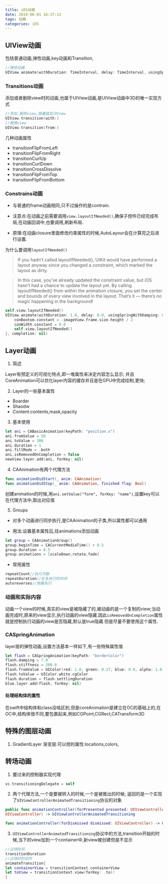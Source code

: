 ```yaml
---
title: iOS动画
date: 2019-06-01 16:37:13
tags: 动画
categories: iOS
---
```

## UIView动画

包括普通动画,弹性动画,key动画和Transition,

```swift
//弹性动画
UIView.animate(withDuration: TimeInterval, delay: TimeInterval, usingSpringWithDamping: CGFloat, initialSpringVelocity: CGFloat, options: UIView.AnimationOptions, animations: {}) { (Bool) in}
```

### Transitions动画

添加或者删除view时的动画,也属于UIView动画,是UIView动画中3D的唯一实现方式

```swift
//添加,删除view,隐藏或显示View
UIView.transition(with:)
//替换view
UIView.transition(from:)
```

几种动画属性

* transitionFlipFromLeft
* transitionFlipFromRight
* transitionCurlUp
* transitionCurlDown
* transitionCrossDissolve
* transitionFlipFromTop
* transitionFlipFromBottom

### Constrains动画

* 与普通的frame动画相同,只不过操作的是contrain.

* 注意点:在动画之前需要调用`view.layoutIfNeeded()`,确保子控件已经完成布局,在动画回调中,也要调用,刷新布局.

* 原理:在动画closure里面修改约束属性的时候,AutoLayour会在计算完之后进行设置.

为什么要调用`layoutIfNeeded()`
>If you hadn’t called layoutIfNeeded(), UIKit would have performed a layout anyway since you changed a constraint, which marked the layout as dirty.

> In this case, you’ve already updated the constraint value, but iOS hasn’t had a chance to update the layout yet. By calling layoutIfNeeded() from within the animation closure, you set the center and bounds of every view involved in the layout. That’s it — there’s no magic happening in the background!

```swift
self.view.layoutIfNeeded()
UIView.animate(withDuration: 1.0, delay: 0.0, usingSpringWithDamping: 0.4, initialSpringVelocity: 10.0, options: .curveEaseIn, animations: {
    conBootom.constant = -imageView.frame.size.height / 2
    conWidth.constant = 0.0
    self.view.layoutIfNeeded()
}, completion: nil)
```

## Layer动画

1. 简述

Layer有预定义的可视化特点,即一堆属性来决定内容怎么显示;
并且CoreAnimation可以优化layer内容的缓存并且是在GPU中完成绘制,更快;

2. Layer的一些基本属性

* Boarder
* Shaodw
* Content:contents,mask,opacity

3. 基本使用

```swift
let ani = CABasicAnimation(keyPath: "position.x")
ani.fromValue = 50
ani.toValue = 300
ani.duration = 1
ani.fillMode = .both
ani.isRemovedOnCompletion = false
newView.layer.add(ani, forKey: nil)
```

4. CAAnimation有两个代理方法

```swift
func animationDidStart(_ anim: CAAnimation)
func animationDidStop(_ anim: CAAnimation, finished flag: Bool)
```

创建animation的时候,用`ani.setValue("form", forKey: "name")`,设置key可以在代理方法中,取出对应值

5. Groups

* 对多个动画进行同步执行,是CAAnimation的子类,所以属性都可以通用

* 用法:设置基本属性后,往animations添加动画

```swift
let group = CAAnimationGroup()
group.beginTime = CACurrentMediaTime() + 0.5
group.duration = 0.5
group.animations = [scaleDown,rotate,fade]
```

* 常用属性

```swift
repeatCount//执行次数
repeatDuration//反复执行的时间
autoreverses//倒着执行
```

### 动画和实际内容

动画一个view的时候,真实的view是被隐藏了的,被动画的是一个复制的view;当动画完成时,原来的view显示,执行动画的view隐藏.因此`isRemovedOnCompletion`属性就是控制执行动画的view是否隐藏,默认是true隐藏.但是尽量不要使用这个属性.

### CASpringAnimation

layer层的弹性动画,设置方法基本一样如下,有一些特殊属性值

```swift
let flash = CASpringAnimation(keyPath: "borderColor")
flash.damping = 7.0
flash.stiffness = 200.0
flash.fromValue = UIColor(red: 1.0, green: 0.27, blue: 0.0, alpha: 1.0).cgColor
flash.toValue = UIColor.white.cgColor
flash.duration = flash.settlingDuration
blue.layer.add(flash, forKey: nil)
```

#### 处理结构体的属性

在swift中结构体和class没啥区别,但是coreAnimation是建立在OC的基础上的,在OC中,结构体很不同,要包裹起来,例如CGPoint,CGRect,CATransform3D

## 特殊的图层动画

1. GradientLayer
渐变层:可以控的属性:locations,colors,

## 转场动画

1. 要过来的控制器实现代理

```swift
vc.transitioningDelegate = self
```

2. 两个代理方法,一个是要被转入的时候,一个是被推出的时候;
返回的是一个实现了`UIViewControllerAnimatedTransitioning`协议的对象

```swift
public func animationController(forPresented presented: UIViewController, presenting: UIViewController, source:
UIViewController) -> UIViewControllerAnimatedTransitioning

func animationController(forDismissed dismissed: UIViewController) -> UIViewControllerAnimatedTransitioning? 
```

3. `UIViewControllerAnimatedTransitioning`协议中的方法,transition开始的时候,当下的view加到一个container中,新view被创建但是不显示

```swift
//过场时间
transitionDuration
//过场时的动作
animateTransition{
let containerView = transitionContext.containerView
let toView = transitionContext.view(forKey: .to)!
}
```